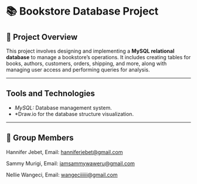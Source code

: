 # 📚 Bookstore Database Project

## 📌 Project Overview

This project involves designing and implementing a **MySQL relational database** to manage a bookstore’s operations. It includes creating tables for books, authors, customers, orders, shipping, and more, along with managing user access and performing queries for analysis.



---

## Tools and Technologies

* *MySQL:* Database management system.
* *Draw.io for the database structure visualization.
 ---
 
## 👥 Group Members
Hannifer Jebet, Email: hanniferjebet@gmail.com 

Sammy Murigi, Email: iamsammywaweru@gmail.com

Nellie Wangeci, Email: wangeciiiiii@gmail.com
